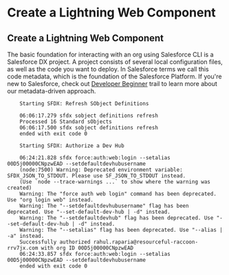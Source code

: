 # Create a Lightning Web Component

## Create a Lightning Web Component
The basic foundation for interacting with an org using Salesforce CLI is a Salesforce DX project.
A project consists of several local configuration files, as well as the code you want to deploy.
In Salesforce terms we call this code metadata, which is the foundation of the Salesforce Platform. If you're new to Salesforce, check out [Developer Beginner](https://trailhead.salesforce.com/content/learn/trails/force_com_dev_beginner) trail to learn more about our metadata-driven approach.


```
    Starting SFDX: Refresh SObject Definitions

    06:06:17.279 sfdx sobject definitions refresh
    Processed 16 Standard sObjects
    06:06:17.500 sfdx sobject definitions refresh
    ended with exit code 0

    Starting SFDX: Authorize a Dev Hub

    06:24:21.828 sfdx force:auth:web:login --setalias 00D5j00000CNpzwEAD --setdefaultdevhubusername
    (node:7500) Warning: Deprecated environment variable: SFDX_JSON_TO_STDOUT. Please use SF_JSON_TO_STDOUT instead.
    (Use `node --trace-warnings ...` to show where the warning was created)
    Warning: The "force auth web login" command has been deprecated. Use "org login web" instead.
    Warning: The "--setdefaultdevhubusername" flag has been deprecated. Use "--set-default-dev-hub | -d" instead.
    Warning: The "--setdefaultdevhub" flag has been deprecated. Use "--set-default-dev-hub | -d" instead.
    Warning: The "--setalias" flag has been deprecated. Use "--alias | -a" instead.
    Successfully authorized rahul.raparia@resourceful-raccoon-rrv7jx.com with org ID 00D5j00000CNpzwEAD
    06:24:33.857 sfdx force:auth:web:login --setalias 00D5j00000CNpzwEAD --setdefaultdevhubusername
    ended with exit code 0

```

###  

